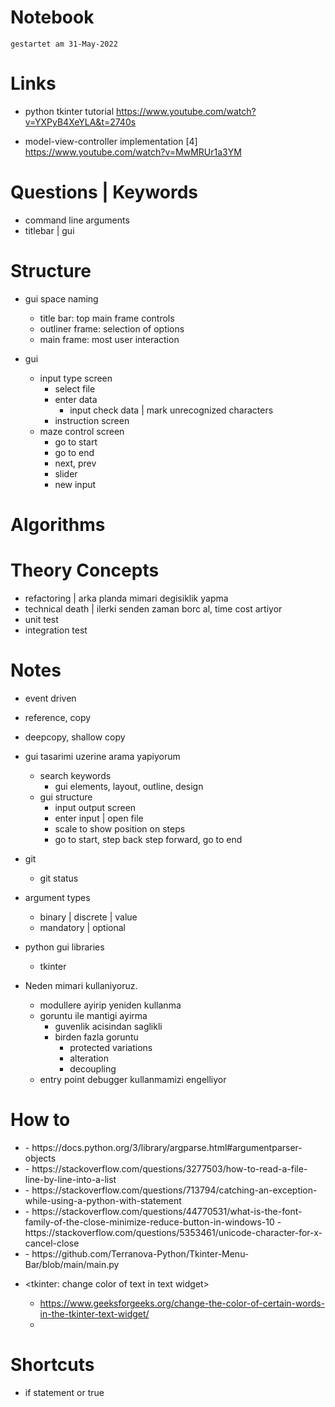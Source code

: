 # Notebook
`gestartet am 31-May-2022`

# Links
- python tkinter tutorial
    https://www.youtube.com/watch?v=YXPyB4XeYLA&t=2740s

- model-view-controller implementation [4]
    https://www.youtube.com/watch?v=MwMRUr1a3YM

# Questions | Keywords
- command line arguments
- titlebar | gui

# Structure
- gui space naming
    - title bar: top main frame controls
    - outliner frame: selection of options
    - main frame: most user interaction


- gui
    - input type screen
        - select file
        - enter data
            - input check data | mark unrecognized characters
        - instruction screen
    - maze control screen
        - go to start
        - go to end
        - next, prev
        - slider
        - new input

# Algorithms

# Theory Concepts
- refactoring       | arka planda mimari degisiklik yapma
- technical death   | ilerki senden zaman borc al, time cost artiyor
- unit test
- integration test


# Notes
- event driven

- reference, copy

- deepcopy, shallow copy

- gui tasarimi uzerine arama yapiyorum
    - search keywords
        - gui elements, layout, outline, design
    - gui structure
        - input output screen
        - enter input | open file
        - scale to show position on steps
        - go to start, step back step forward, go to end

- git
    - git status

- argument types
    - binary | discrete | value
    - mandatory | optional

- python gui libraries
    - tkinter


- Neden mimari kullaniyoruz.
    - modullere ayirip yeniden kullanma
    - goruntu ile mantigi ayirma
        - guvenlik acisindan saglikli
        - birden fazla goruntu
            - protected variations
            - alteration
            - decoupling
    - entry point debugger kullanmamizi engelliyor

# How to
- <parsing command line arguments>
    - https://docs.python.org/3/library/argparse.html#argumentparser-objects

- <read file>
    - https://stackoverflow.com/questions/3277503/how-to-read-a-file-line-by-line-into-a-list

- <exception handling with with>
    - https://stackoverflow.com/questions/713794/catching-an-exception-while-using-a-python-with-statement

- <titlebar icons>
    - https://stackoverflow.com/questions/44770531/what-is-the-font-family-of-the-close-minimize-reduce-button-in-windows-10
    - https://stackoverflow.com/questions/5353461/unicode-character-for-x-cancel-close

- <custom title bar>
    - https://github.com/Terranova-Python/Tkinter-Menu-Bar/blob/main/main.py


- <tkinter: change color of text in text widget>
    - https://www.geeksforgeeks.org/change-the-color-of-certain-words-in-the-tkinter-text-widget/
    - 



# Shortcuts
- if statement or true